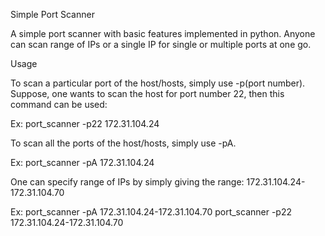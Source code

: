 Simple Port Scanner

A simple port scanner with basic features implemented in python. Anyone can scan range of IPs or a single IP for single or multiple ports at one go.

Usage

To scan a particular port of the host/hosts, simply use -p(port number). Suppose, one wants to scan the host for port number 22, then this command can be used:

Ex:
port_scanner -p22 172.31.104.24

To scan all the ports of the host/hosts, simply use -pA.

Ex:
port_scanner -pA 172.31.104.24

One can specify range of IPs by simply giving the range: 172.31.104.24-172.31.104.70

Ex:
port_scanner -pA 172.31.104.24-172.31.104.70
port_scanner -p22 172.31.104.24-172.31.104.70



 

